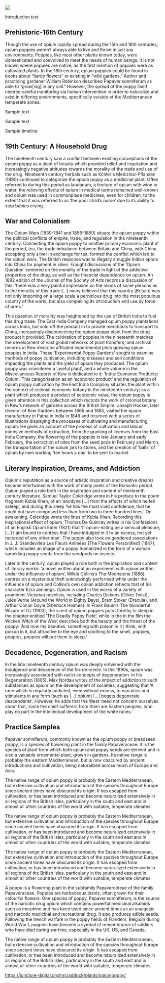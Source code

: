 <a href="https://juncture-digital.org"><img src="https://juncture-digital.org/images/ve-button.png"></a>

<param ve-config
       title="Opium Poppy: A Cursed Beauty"
       author="Heather Craddock, Carol Chang and Alejandro Garay-Celeita"
       banner="https://upload.wikimedia.org/wikipedia/commons/d/de/Opium_poppies%2C_Hampstead_Norreys_-_geograph.org.uk_-_876353.jpg"
       layout="vertical">
       
Introduction text
       <param ve-image
    url="https://upload.wikimedia.org/wikipedia/commons/4/44/Albrecht_Meyer19.jpg"    
    label="opium poppy"
    description="image of poppy"
    license="public domain">

## Prehistoric-16th Century
Though the use of opium rapidly spread during the 15th and 16th centuries, opium poppies weren’t always able to live and thrive in just any environments. Poppies, like most other plants known today, were domesticated and coevolved to meet the needs of human beings. It is not known where poppies are native, as the first mention of poppies were as cultivated plants. In the 16th century, opium poppies could be found in books about “hardy flowers” or existing in “wild gardens.” Author and practicing gardener William Robinson described Papaver somniferum as able to “grow[ing] in any soil.” However, the spread of the poppy itself needed careful monitoring via human intervention in order to naturalize and exist in differing environments, specifically outside of the Mediterranean temperate zones.
<param ve-map
       Title="Origin of Poppy Plant"
       zoom="6"
       center="37.88016179341846, 19.156731827963906">
      
Sample text
<param ve-image
       url="https://www.biodiversitylibrary.org/pageImage/40601879"
       label="Matthioli"
       description="image from Senensis medici Commentarii in sex libros Pedacii Dioscoridis Anazarbei De medica materia"
       license="via BHL">
       
Sample text
 <param ve-iframe
  src="https://books.google.com/books?id=XKtLDwAAQBAJ&lpg=PP1&pg=PP1&output=embed">
  
Sample timeline
<param ve-knightlab-timeline
              source="13IY4cYwEoTQJ8Q8fSUF405wptDGpcKk4df-_wG0Q7JY"
              timenav-position="bottom"
              hash-bookmark="false"
              initial-zoom="1"
              height="750">

## 19th Century: A Household Drug 

The nineteenth century saw a conflict between existing conceptions of the opium poppy as a plant of beauty which provided relief and inspiration and increasingly negative attitudes towards the morality of the trade and use of the drug. Nineteenth century herbals such as Köhler's Medizinal-Pflanzen (1890) continued to categorize the opium poppy as a medicinal plant. Often referred to during this period as laudanum, a tincture of opium with wine or water, the relieving effects of opium in medical terms remained well-known and opium was used in commonplace medicines, even for children, to the extent that it was referred to as ‘the poor child’s nurse’ due to its ability to stop babies crying.
<param ve-image
       url="https://upload.wikimedia.org/wikipedia/commons/3/39/%22Poor_child%27s_nurse%22%2C_child_with_opium%2C_Punch%2C_1849_Wellcome_L0003359.jpg"
       label="Poor Child's Nurse"
       description="Image from 1849 edition of Punch magazine"
       license="public domain">
       
## War and Colonialism

The Opium Wars (1839-1841 and 1856-1860) situate the opium poppy within the political conflicts of empire, trade, and regulation in the nineteenth century. Connecting the opium poppy to another primary economic plant of the period, tea, the trade imbalance between Britain and China, with China accepting only silver in exchange for tea, formed the conflict which led to the opium wars. The British response was to illegally smuggle Indian opium into China for payment in silver. Fraught discussions of the ‘Opium Question’ centered on the morality of the trade in light of the addictive properties of the drug, as well as the financial dependence on opium. An 1882 edition of the Journal of the Society of Arts records a discussion of this: ‘there was a very painful impression on the minds of some persons as to the morality of this trade [...] many believed that this country [Britain] was not only importing on a large scale a pernicious drug into the most populous country of the world, but also compelling its introduction and use by force of arms.’
<param ve-image
       url="https://upload.wikimedia.org/wikipedia/commons/2/25/Opium_War.jpg"
       label="Opium Wars"
       description="Satire showing an Englishman ordering the emperor of China to buy opium. "I tell you to immediately buy the gift here. We want you to poison yourself completely, because we need a lot of tea in order to digest our beefsteaks."
       license="public domain">                             

This question of morality was heightened by the use of British India to fuel this drug trade. The East India Company managed opium poppy plantations across India, but sold off the product in to private merchants to transport to China, increasingly disconnecting the opium poppy plant from the drug product it provided. The cultivation of poppies in the nineteenth matches the development of vast global networks of plant transfers, and archival records at Kew describe affiliated experimental plots growing opium poppies in India. These ‘Experimental Poppy Gardens’ sought to examine methods of poppy cultivation, including diseases and soil conditions impacting the plants and the yield of opium they produced. The opium poppy was considered a ‘useful plant’, and a whole volume in the Miscellaneous Reports of Kew is dedicated to it: ‘India: Economic Products: Opium’. This categorisation as an ‘economic product’ and the regulation of opium poppy cultivation by the East India Company situates the plant within the context of colonial economic botany in the nineteenth century; as a plant which produced a product of economic value, the opium poppy is given attention in this collection which records the work of colonial botany in Kew’s network of gardens across the British Empire. Joseph Hooker, later director of Kew Gardens between 1865 and 1885, visited the opium manufactory in <span data-mouseover-map-flyto="25.599042067145163, 85.13514345584765, 12">Patna</span> in India in 1848 and returned with a series of illustrations displaying the processes of cultivating and manufacturing opium. He gives an account of the process of cultivation and labour intensive methods of extraction, from the granting of licenses from the East India Company, the flowering of the poppies in late January and early February, the extraction of latex from the seed pods in February and March, the transportation of the opium jars to stores, and the creation of ‘balls’ of opium by men working ‘ten hours a day’ to be sent to market.  
<param ve-map center="22.73466141131803, 88.3571440124626" zoom="10" prefer-geojson>    

## Literary Inspiration, Dreams, and Addiction

Opium’s reputation as a source of artistic inspiration and creative dreams became intertwined with the work of many poets of the Romantic period. Opium played a role both in the inspiration and content of nineteenth century literature. Samuel Taylor Coleridge wrote in his preface to the poem fragment Kubla Khan, of an ‘anodyne […] from the effects of which he fell asleep’, and during this sleep ‘he has the most vivid confidence, that he could not have composed less than from two to three hundred lines’. On awakening, Coleridge wrote the lines of Kubla Khan. Recording this inspirational effect of opium, Thomas De Quincey writes in his Confessions of an English Opium Eater (1821) that ‘If opium-eating be a sensual pleasure, [...] I am bound to confess that I have indulged in it to an excess, not yet recorded of any other man’. The poppy also took on gendered associations in J. J. Grandeville’s Les Fleurs Animées [The Flowers Personified] (1847), which includes an image of a poppy humanized in the form of a woman sprinkling poppy seeds from the seedpods on insects.
<param ve-image
       url="https://upload.wikimedia.org/wikipedia/commons/c/cd/Les_fleurs_animees_BHL15481312.jpg"
       label="Pavot"
       description="Illustration of humanized poppy by J.J. Grandeville (1847)"
       license="public domain">  
                              
Later in the century, opium played a role both in the inspiration and content of literary works: ‘a novel written about an experiment with opium written under the influence of opium’, Wilkie Collins’s The Moonstone (1868) centres on a mysterious theft unknowingly performed while under the influence of opium and Collins’s own opium addiction reflects that of his character Ezra Jennings. Opium is used in the works of a variety of prominent Victorian novelists, including Charles Dickens (Oliver Twist), Jules Verne (Around the World in Eighty Days), Bram Stoker (Dracula), and Arthur Conan Doyle (Sherlock Holmes). In Frank Baum’s The Wonderful Wizard of Oz (1900), the scent of opium poppies puts Dorothy to sleep in the chapter entitled ‘The Deadly Poppy Field’, while in the in the film the Wicked Witch of the West describes both the beauty and the threat of the poppy: ‘And now my beauties, something with poison in it I think, with poison in it, but attractive to the eye and soothing to the smell, poppies, poppies, poppies will put them to sleep.’
                              
## Decadence, Degeneration, and Racism

In the late nineteenth century opium was deeply entwined with the indulgence and decadence of the fin-de-siecle. In the 1890s, opium was increasingly associated with racist concepts of degeneration. In his Degeneration (1895), Max Nordau writes of the impact of addiction to such substances as opium on the development of societies, suggesting that ‘A race which is regularly addicted, even without excess, to narcotics and stimulants in any form (such as […] opium) […] begets degenerate descendants’. However, he adds that the West ‘need not concern ourselves about that, since the chief sufferers from them are Eastern peoples, who play no part in the intellectual development of the white races.’ 
                              
                              
## Practice Samples

Papaver somniferum, commonly known as the opium poppy or breadseed poppy, is a species of flowering plant in the family Papaveraceae. It is the species of plant from which both opium and poppy seeds are derived and is also a valuable ornamental plant, grown in gardens. Its native range is probably the eastern Mediterranean, but is now obscured by ancient introductions and cultivation, being naturalized across much of Europe and Asia.
       <param ve-image
    url="https://upload.wikimedia.org/wikipedia/commons/4/44/Albrecht_Meyer19.jpg"    
    label="opium poppy"
    description="image of poppy"
    license="public domain">
   
The native range of opium poppy is probably the Eastern Mediterranean, but extensive cultivation and introduction of the species throughout Europe since ancient times have obscured its origin. It has escaped from cultivation, or has been introduced and become naturalized extensively in all regions of the British Isles, particularly in the south and east and in almost all other countries of the world with suitable, temperate climates.
<param ve-map
       Title="Origin of Poppy Plant"
       zoom="6"
       center="37.88016179341846, 19.156731827963906">
      
The native range of opium poppy is probably the Eastern Mediterranean, but extensive cultivation and introduction of the species throughout Europe since ancient times have obscured its origin. It has escaped from cultivation, or has been introduced and become naturalized extensively in all regions of the British Isles, particularly in the south and east and in almost all other countries of the world with suitable, temperate climates.
<param ve-image
       url="https://www.biodiversitylibrary.org/pageImage/40601879"
       label="Matthioli"
       description="image from Senensis medici Commentarii in sex libros Pedacii Dioscoridis Anazarbei De medica materia"
       license="via BHL">
       
 The native range of opium poppy is probably the Eastern Mediterranean, but extensive cultivation and introduction of the species throughout Europe since ancient times have obscured its origin. It has escaped from cultivation, or has been introduced and become naturalized extensively in all regions of the British Isles, particularly in the south and east and in almost all other countries of the world with suitable, temperate climates.
<param ve-map
       
A poppy is a flowering plant in the subfamily Papaveroideae of the family Papaveraceae. Poppies are herbaceous plants, often grown for their colourful flowers. One species of poppy, Papaver somniferum, is the source of the narcotic drug opium which contains powerful medicinal alkaloids such as morphine and has been used since ancient times as an analgesic and narcotic medicinal and recreational drug. It also produces edible seeds. Following the trench warfare in the poppy fields of Flanders, Belgium during World War I, poppies have become a symbol of remembrance of soldiers who have died during wartime, especially in the UK, US, and Canada.
 <param ve-iframe
  src="https://books.google.com/books?id=XKtLDwAAQBAJ&lpg=PP1&pg=PP1&output=embed">
  
  The native range of opium poppy is probably the Eastern Mediterranean, but extensive cultivation and introduction of the species throughout Europe since ancient times have obscured its origin. It has escaped from cultivation, or has been introduced and become naturalized extensively in all regions of the British Isles, particularly in the south and east and in almost all other countries of the world with suitable, temperate climates.
<param ve-knightlab-timeline
              source="13IY4cYwEoTQJ8Q8fSUF405wptDGpcKk4df-_wG0Q7JY"
              timenav-position="bottom"
              hash-bookmark="false"
              initial-zoom="1"
              height="750">             


https://juncture-digital.org/hrcraddock/plants/opiumpoppy/
